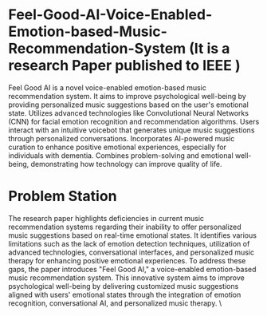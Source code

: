 # Feel-Good-AI-Voice-Enabled-Emotion-based-Music-Recommendation-System (It is a research Paper published to IEEE )


Feel Good AI is a novel voice-enabled emotion-based music recommendation system.
It aims to improve psychological well-being by providing personalized music suggestions based on the user's emotional state.
Utilizes advanced technologies like Convolutional Neural Networks (CNN) for facial emotion recognition and recommendation algorithms.
Users interact with an intuitive voicebot that generates unique music suggestions through personalized conversations.
Incorporates AI-powered music curation to enhance positive emotional experiences, especially for individuals with dementia.
Combines problem-solving and emotional well-being, demonstrating how technology can improve quality of life.


# Problem Station

The research paper highlights deficiencies in current music recommendation systems regarding their inability to offer personalized music suggestions based on real-time emotional states. It identifies various limitations such as the lack of emotion detection techniques, utilization of advanced technologies, conversational interfaces, and personalized music therapy for enhancing positive emotional experiences. To address these gaps, the paper introduces "Feel Good AI," a voice-enabled emotion-based music recommendation system. This innovative system aims to improve psychological well-being by delivering customized music suggestions aligned with users' emotional states through the integration of emotion recognition, conversational AI, and personalized music therapy.
\
